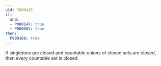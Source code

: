 ```yaml
---
uid: T000415
if:
  and:
  - P000147: true
  - P000002: true
then:
  P000168: true
---
```


If singletons are closed and countable unions of closed sets are closed, then every countable set is closed.
